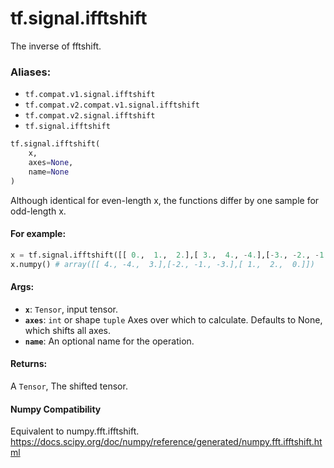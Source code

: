 <div itemscope itemtype="http://developers.google.com/ReferenceObject">
<meta itemprop="name" content="tf.signal.ifftshift" />
<meta itemprop="path" content="Stable" />
</div>

# tf.signal.ifftshift

The inverse of fftshift.

### Aliases:

* `tf.compat.v1.signal.ifftshift`
* `tf.compat.v2.compat.v1.signal.ifftshift`
* `tf.compat.v2.signal.ifftshift`
* `tf.signal.ifftshift`

``` python
tf.signal.ifftshift(
    x,
    axes=None,
    name=None
)
```

<!-- Placeholder for "Used in" -->

Although identical for even-length x,
the functions differ by one sample for odd-length x.



#### For example:



```python
x = tf.signal.ifftshift([[ 0.,  1.,  2.],[ 3.,  4., -4.],[-3., -2., -1.]])
x.numpy() # array([[ 4., -4.,  3.],[-2., -1., -3.],[ 1.,  2.,  0.]])
```

#### Args:


* <b>`x`</b>: `Tensor`, input tensor.
* <b>`axes`</b>: `int` or shape `tuple` Axes over which to calculate. Defaults to None,
  which shifts all axes.
* <b>`name`</b>: An optional name for the operation.


#### Returns:

A `Tensor`, The shifted tensor.


#### Numpy Compatibility
Equivalent to numpy.fft.ifftshift.
https://docs.scipy.org/doc/numpy/reference/generated/numpy.fft.ifftshift.html

